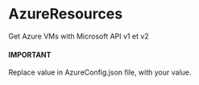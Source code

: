 # AzureResources
Get Azure VMs with Microsoft API v1 et v2

#### IMPORTANT ####
Replace value in AzureConfig.json file, with your value.
